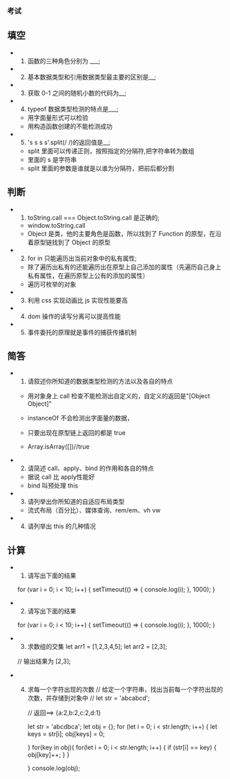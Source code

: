 ### 考试

## 填空

-   1. 函数的三种角色分别为 \_\_\_;
-   2. 基本数据类型和引用数据类型最主要的区别是\_\_;
-   3. 获取 0-1 之间的随机小数的代码为\_\_;
-   4. typeof 数据类型检测的特点是\_\_\_;

    -   用字面量形式可以检验
    -   用构造函数创建的不能检测成功

-   5. 's s s s'.split(/ /)的返回值是\_\_;
    -   split 里面可以传递正则，按照指定的分隔符,把字符串转为数组
    -   里面的 s 是字符串
    -   split 里面的参数是谁就是以谁为分隔符，把前后都分割

## 判断

-   1. toString.call === Object.toString.call 是正确的;

    -   window.toString.call
    -   Object 是类，他的主要角色是函数，所以找到了 Function 的原型，在沿着原型链找到了 Object 的原型

-   2. for in 只能遍历出当前对象中的私有属性;

    -   除了遍历出私有的还能遍历出在原型上自己添加的属性（先遍历自己身上私有属性，在遍历原型上公有的添加的属性）
    -   遍历可枚举的对象

-   3. 利用 css 实现动画比 js 实现性能要高
-   4. dom 操作的读写分离可以提高性能
-   5. 事件委托的原理就是事件的捕获传播机制

## 简答

-   1. 请叙述你所知道的数据类型检测的方法以及各自的特点

    -   用对象身上 call 检查不能检测出自定义的，自定义的返回是"[Object Object]"
    -   instanceOf 不会检测出字面量的数据，
    -   只要出现在原型链上返回的都是 true

    -   Array.isArray([])//true

-   2. 请简述 call、apply、bind 的作用和各自的特点
    -   据说  call 比  apply性能好
    -   bind 叫预处理 this
-   3. 请列举出你所知道的自适应布局类型
    -   流式布局（百分比）、媒体查询、rem/em、vh vw
-   4. 请列举出 this 的几种情况

## 计算

-   1. 请写出下面的结果

    for (var i = 0; i < 10; i++) {
    setTimeout(() => {
    console.log(i);
    }, 1000);
    }

-   2. 请写出下面的结果

    for (var i = 0; i < 10; i++) {
    setTimeout(() => {
    console.log(i);
    }, 1000);
    }

-   3. 求数组的交集
       let arr1 = [1,2,3,4,5];
       let arr2 = [2,3];

    // 输出结果为 [2,3];

-   4. 求每一个字符出现的次数
       // 给定一个字符串，找出当前每一个字符出现的次数，并存储到对象中
       // let str = 'abcabcd';

       // 返回==> {a:2,b:2,c:2,d:1}

        let str = 'abcdbca';
        let obj = {};
        for (let i = 0; i < str.length; i++) {
            let keys = str[i];
            obj[keys] = 0;

        }
        for(key in obj){
            for(let i = 0; i < str.length; i++) {
                if (str[i] == key) {
                    obj[key]++;
                }
            }

        }
        console.log(obj);
